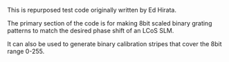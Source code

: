 This is repurposed test code originally written by Ed Hirata.

The primary section of the code is for making 8bit scaled binary grating patterns to match the desired phase shift of an LCoS SLM.

It can also be used to generate binary calibration stripes that cover the 8bit range 0-255.
